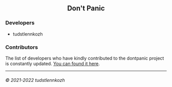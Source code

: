<h2 align="center">
    Don't Panic
</h2>

### Developers

* tudstlennkozh

### Contributors

The list of developers who have kindly contributed to the dontpanic project is constantly updated.
[You can found it here](https://github.com/tudstlennkozh/dontpanic/graphs/contributors).

-------------------------
###### © 2021-2022 tudstlennkozh


